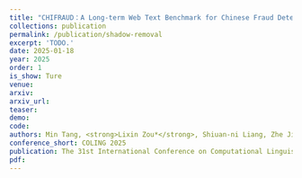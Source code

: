```yaml
---    
title: "CHIFRAUD：A Long-term Web Text Benchmark for Chinese Fraud Detection"
collections: publication
permalink: /publication/shadow-removal
excerpt: 'TODO.'
date: 2025-01-18
year: 2025
order: 1
is_show: Ture
venue: 
arxiv: 
arxiv_url: 
teaser: 
demo: 
code: 
authors: Min Tang, <strong>Lixin Zou*</strong>, Shiuan-ni Liang, Zhe Jin, Weiqing Wang, Shujie Cui (*Corresponding Author)
conference_short: COLING 2025
publication: The 31st International Conference on Computational Linguistics.<strong>(CCF-B)</strong>
pdf: 
---
```


